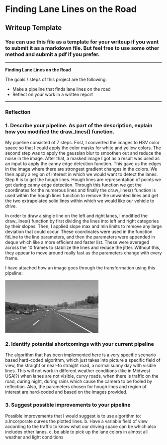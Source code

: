 # **Finding Lane Lines on the Road** 

## Writeup Template

### You can use this file as a template for your writeup if you want to submit it as a markdown file. But feel free to use some other method and submit a pdf if you prefer.

---

**Finding Lane Lines on the Road**

The goals / steps of this project are the following:
* Make a pipeline that finds lane lines on the road
* Reflect on your work in a written report


[//]: # (Image References)

[image1]: ./examples/grayscale.jpg "Grayscale"

---

### Reflection

### 1. Describe your pipeline. As part of the description, explain how you modified the draw_lines() function.

My pipeline consisted of 7 steps. First, I converted the images to HSV color space so that I could apply the color masks for white and yellow colors. 
The second step was to apply the gaussian blur to smoothen out and reduce the noise in the image. After that, a masked image
I got as a result was used as an input to apply the canny edge detection function. This gave us the edges in the image where there are strongest gradient 
changes in the colors.
We then apply a region of interest in which we would want to detect the lanes.
Step 6 is to get the hough lines. Hough lines are representation of points we got during canny edge detection. Through this function we got the coordinates for the numerous lines and finally the draw_lines() 
function is used within the hough lines function to remove the unwanted lines and get the two extrapolated solid lines within which we would like 
our vehicle to drive. 

In order to draw a single line on the left and right lanes, I modified the draw_lines() function by first dividing the lines into 
left and right categories by their slopes. Then, I applied slope max and min limits to remove any large deviation that could occur.
These coordinates were used in the function fitLine to the line parameters, and then the parameters were appended in deque which like a more efficient and faster list.
These were averaged across the 10 frames to stabilize the lines and reduce the jitter. Without this, they appear to move around really fast as the parameters change with every frame.

I have attached how an image goes through the transformation using this pipeline:

![alt text][image1]


### 2. Identify potential shortcomings with your current pipeline


The algorithm that has been implemented here is a very specific scenario based hard-coded algorithm, which just takes into
picture a specific field of view, the straight or near-to straight road, a normal sunny day with visible lines.
This will not work in different weather conditions (like in Midwest USA!?) when lanes are not visible, curvy roads, 
when there is traffic on the road, during night, during rains which cause the camera to be fooled by reflection.
Also, the parameters chosen for hough lines and region of interest are hard-coded and based on the images provided.

### 3. Suggest possible improvements to your pipeline

Possible improvements that I would suggest is to use algorithm to: 
a.Incorporate curves the plotted lines.
b. Have a variable field of view according to the traffic to know what our driving space can be which also includes other lanes.
c. be able to pick up the lane colors in almost all weather and light conditions 


